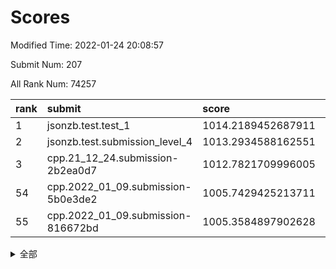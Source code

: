 # Scores

Modified Time: 2022-01-24 20:08:57

Submit Num: 207

All Rank Num: 74257

| rank |               submit               |       score        |       sigma        | pk_num |
| :--- | :--------------------------------- | :----------------- | :----------------- | :----- |
| 1    | jsonzb.test.test_1                 | 1014.2189452687911 | 0.8312445068860369 | 1434   |
| 2    | jsonzb.test.submission_level_4     | 1013.2934588162551 | 0.807326512470467  | 1438   |
| 3    | cpp.21_12_24.submission-2b2ea0d7   | 1012.7821709996005 | 0.8095096220935123 | 1430   |
| 54   | cpp.2022_01_09.submission-5b0e3de2 | 1005.7429425213711 | 0.7174246932280761 | 1439   |
| 55   | cpp.2022_01_09.submission-816672bd | 1005.3584897902628 | 0.713731028980296  | 1437   |


<details>
<summary>全部</summary>

| rank |                 submit                 |       score        |       sigma        | pk_num |
| :--- | :------------------------------------- | :----------------- | :----------------- | :----- |
| 1    | jsonzb.test.test_1                     | 1014.2189452687911 | 0.8312445068860369 | 1434   |
| 2    | jsonzb.test.submission_level_4         | 1013.2934588162551 | 0.807326512470467  | 1438   |
| 3    | cpp.21_12_24.submission-2b2ea0d7       | 1012.7821709996005 | 0.8095096220935123 | 1430   |
| 4    | gobigger.level_3.submission_level_3_1  | 1011.9955377684923 | 0.8036028786116327 | 1439   |
| 5    | gobigger.level_3.submission_level_3_0  | 1011.3240655179645 | 0.7973554561411659 | 1438   |
| 6    | gobigger.level_3.submission_level_3_30 | 1011.0780952901533 | 0.7701542165516474 | 1438   |
| 7    | gobigger.level_3.submission_level_3_6  | 1011.0379664392983 | 0.7940096393092234 | 1433   |
| 8    | gobigger.level_3.submission_level_3_10 | 1010.9367704760517 | 0.757671124200362  | 1437   |
| 9    | gobigger.level_3.submission_level_3_7  | 1010.8590442581418 | 0.7798827551929747 | 1432   |
| 10   | gobigger.level_3.submission_level_3_28 | 1010.6262287707797 | 0.7530233632289718 | 1439   |
| 11   | gobigger.level_3.submission_level_3_29 | 1010.5530691612012 | 0.7591729152903367 | 1431   |
| 12   | gobigger.level_3.submission_level_3_45 | 1010.5486206849422 | 0.7657292603380719 | 1434   |
| 13   | gobigger.level_3.submission_level_3_8  | 1010.5472357550553 | 0.755844295720842  | 1435   |
| 14   | gobigger.level_3.submission_level_3_4  | 1010.5151067799842 | 0.7899042380735667 | 1432   |
| 15   | gobigger.level_3.submission_level_3_34 | 1010.4676308614103 | 0.76116457970908   | 1423   |
| 16   | gobigger.level_3.submission_level_3_21 | 1010.4416332031708 | 0.7693866048284679 | 1432   |
| 17   | gobigger.level_3.submission_level_3_38 | 1010.2665959986401 | 0.7766216029351204 | 1431   |
| 18   | gobigger.level_3.submission_level_3_33 | 1010.2078374781343 | 0.7635624716593334 | 1430   |
| 19   | gobigger.level_3.submission_level_3_15 | 1010.1500474461977 | 0.7460831497611361 | 1433   |
| 20   | gobigger.level_3.submission_level_3_41 | 1010.1376726007834 | 0.7507268880181869 | 1439   |
| 21   | gobigger.level_3.submission_level_3_39 | 1010.0354929269945 | 0.7533579879108565 | 1437   |
| 22   | gobigger.level_3.submission_level_3_47 | 1009.9225770328048 | 0.7561518760760935 | 1432   |
| 23   | gobigger.level_3.submission_level_3_26 | 1009.8807685633265 | 0.7472264188245986 | 1432   |
| 24   | gobigger.level_3.submission_level_3_13 | 1009.8613038154837 | 0.767688737340983  | 1434   |
| 25   | gobigger.level_3.submission_level_3_31 | 1009.8298236627321 | 0.7591445618815951 | 1434   |
| 26   | gobigger.level_3.submission_level_3_14 | 1009.8228492924685 | 0.7599242433393102 | 1435   |
| 27   | gobigger.level_3.submission_level_3_27 | 1009.8014610827111 | 0.765990184185507  | 1437   |
| 28   | gobigger.level_3.submission_level_3_2  | 1009.7479190789454 | 0.7447529406601194 | 1436   |
| 29   | gobigger.level_3.submission_level_3_19 | 1009.6630783484547 | 0.7339930355077526 | 1437   |
| 30   | gobigger.level_3.submission_level_3_36 | 1009.6272194197602 | 0.7642629147912633 | 1432   |
| 31   | gobigger.level_3.submission_level_3_49 | 1009.6085627578469 | 0.7549773476088398 | 1437   |
| 32   | gobigger.level_3.submission_level_3_37 | 1009.5945659322028 | 0.7522669414371502 | 1430   |
| 33   | gobigger.level_3.submission_level_3_35 | 1009.5305189869825 | 0.7231877340172244 | 1435   |
| 34   | gobigger.level_3.submission_level_3_17 | 1009.4826638850757 | 0.7531793028394382 | 1437   |
| 35   | gobigger.level_3.submission_level_3_44 | 1009.4314542005436 | 0.7454787418718631 | 1433   |
| 36   | gobigger.level_3.submission_level_3_11 | 1009.3822656690388 | 0.7631517846929414 | 1438   |
| 37   | gobigger.level_3.submission_level_3_43 | 1009.3530265143697 | 0.7666141130188092 | 1437   |
| 38   | gobigger.level_3.submission_level_3_3  | 1009.2738651743828 | 0.7400881756127418 | 1435   |
| 39   | gobigger.level_3.submission_level_3_48 | 1009.2014030141237 | 0.766984204184604  | 1436   |
| 40   | gobigger.level_3.submission_level_3_40 | 1009.189859567057  | 0.7339673100019641 | 1438   |
| 41   | gobigger.level_3.submission_level_3_46 | 1009.1886242631906 | 0.737560244320766  | 1434   |
| 42   | gobigger.level_3.submission_level_3_5  | 1009.169547202978  | 0.7761715332588704 | 1436   |
| 43   | gobigger.level_3.submission_level_3_16 | 1008.9872552170007 | 0.7389749231022354 | 1437   |
| 44   | gobigger.level_3.submission_level_3_42 | 1008.9635491486865 | 0.7458197719443267 | 1441   |
| 45   | gobigger.level_3.submission_level_3_12 | 1008.9351900321112 | 0.7702693657358906 | 1437   |
| 46   | gobigger.level_3.submission_level_3_20 | 1008.9275375073671 | 0.761321347697251  | 1434   |
| 47   | gobigger.level_3.submission_level_3_25 | 1008.8388450261289 | 0.7414442675519446 | 1429   |
| 48   | gobigger.level_3.submission_level_3_32 | 1008.7903325576148 | 0.7469084458445178 | 1436   |
| 49   | gobigger.level_3.submission_level_3_23 | 1008.7093285842514 | 0.7623662281483268 | 1433   |
| 50   | gobigger.level_3.submission_level_3_24 | 1008.7066550655483 | 0.7612878154971583 | 1437   |
| 51   | gobigger.level_3.submission_level_3_9  | 1008.2581156560905 | 0.7480160229530199 | 1439   |
| 52   | gobigger.level_3.submission_level_3_22 | 1007.9505143891306 | 0.7411488764320686 | 1436   |
| 53   | gobigger.level_3.submission_level_3_18 | 1007.5288749136197 | 0.7414122418919862 | 1440   |
| 54   | cpp.2022_01_09.submission-5b0e3de2     | 1005.7429425213711 | 0.7174246932280761 | 1439   |
| 55   | cpp.2022_01_09.submission-816672bd     | 1005.3584897902628 | 0.713731028980296  | 1437   |
| 56   | gobigger.level_1.submission_level_1_32 | 1005.0055935901299 | 0.7077991966998389 | 1436   |
| 57   | gobigger.level_1.submission_level_1_6  | 1004.9753151315409 | 0.7154466945962163 | 1437   |
| 58   | gobigger.level_1.submission_level_1_23 | 1004.953607115932  | 0.7303961992292448 | 1439   |
| 59   | gobigger.level_1.submission_level_1_35 | 1004.6371725339802 | 0.72259291619552   | 1434   |
| 60   | gobigger.level_1.submission_level_1_2  | 1004.3298080839608 | 0.7183128227640627 | 1431   |
| 61   | gobigger.level_1.submission_level_1_46 | 1004.2593650699986 | 0.7107257285778826 | 1434   |
| 62   | gobigger.level_1.submission_level_1_41 | 1004.168268781469  | 0.7081728165173755 | 1435   |
| 63   | gobigger.level_1.submission_level_1_7  | 1004.0072185116561 | 0.7131493704851382 | 1431   |
| 64   | gobigger.level_1.submission_level_1_49 | 1003.9845550399071 | 0.7125450934775708 | 1435   |
| 65   | gobigger.level_1.submission_level_1_34 | 1003.9747163797531 | 0.7168136703520961 | 1437   |
| 66   | gobigger.level_1.submission_level_1_43 | 1003.9041229214847 | 0.7126873466350614 | 1435   |
| 67   | gobigger.level_1.submission_level_1_48 | 1003.9020096591804 | 0.7177812666520409 | 1440   |
| 68   | gobigger.level_1.submission_level_1_28 | 1003.8597723157357 | 0.7270565680302521 | 1435   |
| 69   | gobigger.level_1.submission_level_1_12 | 1003.8495433786187 | 0.7278406515859144 | 1430   |
| 70   | gobigger.level_1.submission_level_1_10 | 1003.8434413179933 | 0.7146421206145475 | 1433   |
| 71   | gobigger.level_1.submission_level_1_5  | 1003.7763642925433 | 0.7128302659829959 | 1435   |
| 72   | gobigger.level_1.submission_level_1_20 | 1003.7313536433301 | 0.7194511032353957 | 1433   |
| 73   | gobigger.level_1.submission_level_1_40 | 1003.6392291934828 | 0.7120657597836367 | 1428   |
| 74   | gobigger.level_1.submission_level_1_26 | 1003.62102945958   | 0.7285986908553365 | 1439   |
| 75   | gobigger.level_1.submission_level_1_37 | 1003.6088247007439 | 0.7154220668702282 | 1434   |
| 76   | gobigger.level_1.submission_level_1_1  | 1003.5239456728292 | 0.709900340360228  | 1433   |
| 77   | gobigger.level_1.submission_level_1_19 | 1003.491916265004  | 0.7110211428502228 | 1437   |
| 78   | gobigger.level_1.submission_level_1_42 | 1003.4383894312019 | 0.7278958206873678 | 1437   |
| 79   | gobigger.level_1.submission_level_1_38 | 1003.3824353980633 | 0.719617490837212  | 1435   |
| 80   | gobigger.level_1.submission_level_1_47 | 1003.3041993703446 | 0.7190962360091232 | 1436   |
| 81   | gobigger.level_1.submission_level_1_36 | 1003.2980218781588 | 0.7059380125382053 | 1434   |
| 82   | gobigger.level_1.submission_level_1_13 | 1003.2848734328383 | 0.7246196804269622 | 1430   |
| 83   | gobigger.level_1.submission_level_1_14 | 1003.2510734385323 | 0.715551366947631  | 1434   |
| 84   | gobigger.level_1.submission_level_1_3  | 1003.2144757314167 | 0.7200513038116539 | 1439   |
| 85   | gobigger.level_1.submission_level_1_22 | 1003.1897118570668 | 0.7085459257044169 | 1437   |
| 86   | gobigger.level_1.submission_level_1_0  | 1003.1110039251377 | 0.7097409176666479 | 1434   |
| 87   | gobigger.level_1.submission_level_1_33 | 1003.0804209060892 | 0.7131378189680325 | 1435   |
| 88   | gobigger.level_1.submission_level_1_21 | 1003.0169795259734 | 0.7154852870567837 | 1434   |
| 89   | gobigger.level_1.submission_level_1_27 | 1003.0161259554259 | 0.7139645282033767 | 1436   |
| 90   | gobigger.level_1.submission_level_1_45 | 1002.9878378185125 | 0.7279848966103064 | 1433   |
| 91   | gobigger.level_1.submission_level_1_8  | 1002.977389836465  | 0.7038835907000665 | 1435   |
| 92   | gobigger.level_1.submission_level_1_16 | 1002.9500616503129 | 0.7160290748676137 | 1432   |
| 93   | gobigger.level_1.submission_level_1_9  | 1002.9419014415716 | 0.70447035309526   | 1438   |
| 94   | gobigger.level_1.submission_level_1_29 | 1002.9303050646856 | 0.720710991692267  | 1436   |
| 95   | gobigger.level_1.submission_level_1_4  | 1002.8059297498476 | 0.7045238136731017 | 1436   |
| 96   | gobigger.level_1.submission_level_1_24 | 1002.7366773455154 | 0.7122483292654423 | 1438   |
| 97   | gobigger.level_1.submission_level_1_31 | 1002.7299159440205 | 0.7075886794863625 | 1438   |
| 98   | gobigger.level_1.submission_level_1_15 | 1002.711271246368  | 0.7187137214773964 | 1435   |
| 99   | gobigger.level_1.submission_level_1_25 | 1002.6909096313883 | 0.7087067211064232 | 1435   |
| 100  | gobigger.level_1.submission_level_1_11 | 1002.6889099786138 | 0.7061849126874837 | 1437   |
| 101  | gobigger.level_1.submission_level_1_18 | 1002.5070604054896 | 0.7141369223259182 | 1437   |
| 102  | gobigger.level_1.submission_level_1_44 | 1002.4302099073982 | 0.7132642394486373 | 1433   |
| 103  | gobigger.level_1.submission_level_1_30 | 1002.3182258511576 | 0.7136087173815381 | 1436   |
| 104  | gobigger.level_1.submission_level_1_17 | 1001.9129203729472 | 0.7176420143772716 | 1428   |
| 105  | gobigger.level_1.submission_level_1_39 | 1001.7760258931845 | 0.7073403197066028 | 1431   |
| 106  | gobigger.random.submission_random_14   | 997.3554005673153  | 0.7057629299941042 | 1438   |
| 107  | gobigger.random.submission_random_48   | 997.3475225470912  | 0.707074166816023  | 1436   |
| 108  | gobigger.random.submission_random_33   | 997.0192146939347  | 0.7043898262980777 | 1434   |
| 109  | gobigger.random.submission_random_24   | 996.802600060121   | 0.7180486772039657 | 1434   |
| 110  | gobigger.random.submission_random_18   | 996.7401459035706  | 0.7095759285342134 | 1432   |
| 111  | gobigger.random.submission_random_20   | 996.6310410891431  | 0.7022055389917924 | 1437   |
| 112  | gobigger.random.submission_random_27   | 996.5062761355799  | 0.7098680082205178 | 1435   |
| 113  | gobigger.random.submission_random_16   | 996.487803755872   | 0.7023472393648709 | 1439   |
| 114  | gobigger.random.submission_random_1    | 996.4706632023345  | 0.717610421183357  | 1432   |
| 115  | gobigger.random.submission_random_25   | 996.3661630387589  | 0.7067323754457574 | 1438   |
| 116  | gobigger.random.submission_random_8    | 996.2980361202165  | 0.7132243866357579 | 1437   |
| 117  | gobigger.random.submission_random_7    | 996.265056776663   | 0.7163256376198524 | 1431   |
| 118  | gobigger.random.submission_random_47   | 996.2370264804771  | 0.7399964524215098 | 1436   |
| 119  | gobigger.random.submission_random_43   | 996.2005451316195  | 0.7301020532315454 | 1433   |
| 120  | gobigger.random.submission_random_22   | 996.1283717268842  | 0.7111336013932181 | 1432   |
| 121  | gobigger.random.submission_random_19   | 996.1261075921409  | 0.7223448976581062 | 1438   |
| 122  | gobigger.random.submission_random_23   | 996.1075081677063  | 0.7171452291017364 | 1429   |
| 123  | gobigger.random.submission_random_45   | 996.0894975358174  | 0.7163341483667466 | 1440   |
| 124  | gobigger.random.submission_random_44   | 995.949492114543   | 0.7231833851988732 | 1438   |
| 125  | gobigger.random.submission_random_0    | 995.9447247395638  | 0.7176064313899491 | 1435   |
| 126  | gobigger.random.submission_random_39   | 995.9301254101507  | 0.7073574676054206 | 1431   |
| 127  | gobigger.random.submission_random_6    | 995.9186790661142  | 0.7126139134672921 | 1431   |
| 128  | gobigger.random.submission_random_41   | 995.8483667299028  | 0.7108516020114554 | 1434   |
| 129  | gobigger.random.submission_random_13   | 995.8424867452255  | 0.7165288689263847 | 1433   |
| 130  | gobigger.random.submission_random_21   | 995.8314703661011  | 0.702171670609538  | 1433   |
| 131  | gobigger.random.submission_random_30   | 995.8153336467226  | 0.7042422525730184 | 1439   |
| 132  | gobigger.random.submission_random_4    | 995.7952033746781  | 0.7401962697735163 | 1436   |
| 133  | gobigger.random.submission_random_42   | 995.7563905928449  | 0.6992331186384213 | 1438   |
| 134  | gobigger.random.submission_random_3    | 995.7280884289328  | 0.7238605698482112 | 1433   |
| 135  | gobigger.random.submission_random_31   | 995.7231348340526  | 0.713642950605823  | 1428   |
| 136  | gobigger.random.submission_random_28   | 995.6392986978412  | 0.7063120893174261 | 1434   |
| 137  | gobigger.random.submission_random_15   | 995.5857916860774  | 0.7028011404985711 | 1434   |
| 138  | gobigger.random.submission_random_17   | 995.5338987637765  | 0.7147750787854857 | 1437   |
| 139  | gobigger.random.submission_random_46   | 995.4548482389281  | 0.7214333799870177 | 1440   |
| 140  | gobigger.random.submission_random_29   | 995.4497633658684  | 0.7035031454817254 | 1432   |
| 141  | gobigger.random.submission_random_49   | 995.336756036236   | 0.7120045514636082 | 1431   |
| 142  | gobigger.random.submission_random_10   | 995.3088440006875  | 0.7106148990010823 | 1436   |
| 143  | gobigger.random.submission_random_37   | 995.258124040367   | 0.7351171417948134 | 1438   |
| 144  | gobigger.random.submission_random_36   | 995.18722321448    | 0.7103923491346842 | 1437   |
| 145  | gobigger.random.submission_random_34   | 995.1485924843669  | 0.720418430965071  | 1436   |
| 146  | gobigger.random.submission_random_32   | 995.1356650490495  | 0.7228465886760426 | 1435   |
| 147  | gobigger.random.submission_random_5    | 995.1350407777068  | 0.7238215739724291 | 1431   |
| 148  | gobigger.random.submission_random_38   | 995.0971489938014  | 0.7010471706162855 | 1437   |
| 149  | gobigger.random.submission_random_9    | 995.076871724151   | 0.7251913133458975 | 1434   |
| 150  | gobigger.random.submission_random_12   | 994.9513985779545  | 0.7162107084824401 | 1434   |
| 151  | gobigger.random.submission_random_26   | 994.9063111857553  | 0.716420983172012  | 1438   |
| 152  | gobigger.random.submission_random_11   | 994.6999431212648  | 0.7053530677935222 | 1434   |
| 153  | gobigger.random.submission_random_2    | 994.414717186434   | 0.7223030028055915 | 1437   |
| 154  | gobigger.random.submission_random_40   | 994.3015962830701  | 0.7027311293093017 | 1432   |
| 155  | gobigger.random.submission_random_35   | 994.2865887411172  | 0.7029461689231525 | 1434   |
| 156  | gobigger.level_2.submission_level_2_23 | 993.7238762460792  | 0.7295439760074369 | 1437   |
| 157  | gobigger.level_2.submission_level_2_25 | 993.4043985377849  | 0.7386258973550125 | 1437   |
| 158  | gobigger.level_2.submission_level_2_13 | 993.3392145342847  | 0.7525076458482013 | 1433   |
| 159  | gobigger.level_2.submission_level_2_32 | 993.2460787018733  | 0.735883565236866  | 1430   |
| 160  | gobigger.level_2.submission_level_2_9  | 993.198610161212   | 0.7391229803802566 | 1430   |
| 161  | gobigger.level_2.submission_level_2_17 | 993.1230839085018  | 0.7441522898291962 | 1437   |
| 162  | gobigger.level_2.submission_level_2_21 | 993.0764757252546  | 0.7310480448788297 | 1437   |
| 163  | gobigger.level_2.submission_level_2_0  | 993.0178143907876  | 0.7438526526290002 | 1433   |
| 164  | gobigger.level_2.submission_level_2_48 | 992.8748517881457  | 0.7342803470872925 | 1436   |
| 165  | gobigger.level_2.submission_level_2_5  | 992.8169469618268  | 0.7376789184709197 | 1434   |
| 166  | gobigger.level_2.submission_level_2_41 | 992.7751395109667  | 0.7390792923305046 | 1435   |
| 167  | gobigger.level_2.submission_level_2_49 | 992.7702391421938  | 0.7377221814755679 | 1436   |
| 168  | gobigger.level_2.submission_level_2_34 | 992.7435205196601  | 0.7436136791905535 | 1432   |
| 169  | gobigger.level_2.submission_level_2_47 | 992.684865989506   | 0.7371226967730197 | 1434   |
| 170  | gobigger.level_2.submission_level_2_42 | 992.6374563669     | 0.7426037047982459 | 1443   |
| 171  | gobigger.level_2.submission_level_2_36 | 992.63024360608    | 0.7465131388634614 | 1430   |
| 172  | gobigger.level_2.submission_level_2_35 | 992.6131185654324  | 0.7316074842091278 | 1432   |
| 173  | gobigger.level_2.submission_level_2_4  | 992.5758738371032  | 0.7443472780788211 | 1434   |
| 174  | gobigger.level_2.submission_level_2_40 | 992.5444233403155  | 0.765593106072995  | 1439   |
| 175  | gobigger.level_2.submission_level_2_38 | 992.4745834481578  | 0.7442398822608386 | 1434   |
| 176  | gobigger.level_2.submission_level_2_44 | 992.470432951346   | 0.7383937150887591 | 1430   |
| 177  | gobigger.level_2.submission_level_2_8  | 992.4634291991383  | 0.7477870053292516 | 1438   |
| 178  | gobigger.level_2.submission_level_2_26 | 992.313708329655   | 0.7402775941276151 | 1434   |
| 179  | gobigger.level_2.submission_level_2_28 | 992.308650745534   | 0.7454008787218895 | 1430   |
| 180  | gobigger.level_2.submission_level_2_30 | 992.2454474910076  | 0.7468064477198921 | 1436   |
| 181  | gobigger.level_2.submission_level_2_2  | 992.1196249244125  | 0.7500184786647244 | 1437   |
| 182  | gobigger.level_2.submission_level_2_22 | 992.0806345081189  | 0.7432878872439849 | 1440   |
| 183  | gobigger.level_2.submission_level_2_33 | 992.0272639884473  | 0.7443023366086925 | 1436   |
| 184  | gobigger.level_2.submission_level_2_31 | 991.9936920285486  | 0.743639674611582  | 1437   |
| 185  | gobigger.level_2.submission_level_2_24 | 991.8685294155239  | 0.7301984702966088 | 1437   |
| 186  | gobigger.level_2.submission_level_2_19 | 991.857513255137   | 0.7423079790952795 | 1433   |
| 187  | gobigger.level_2.submission_level_2_10 | 991.8003540993418  | 0.7502498623660863 | 1436   |
| 188  | gobigger.level_2.submission_level_2_27 | 991.7509023384727  | 0.7454483653315982 | 1433   |
| 189  | gobigger.level_2.submission_level_2_46 | 991.7268026881717  | 0.7601356564653527 | 1429   |
| 190  | gobigger.level_2.submission_level_2_37 | 991.6921510015745  | 0.7416062117075073 | 1434   |
| 191  | gobigger.level_2.submission_level_2_6  | 991.4254339448271  | 0.757679299177389  | 1437   |
| 192  | gobigger.level_2.submission_level_2_18 | 991.3498293675283  | 0.7553368138182939 | 1433   |
| 193  | gobigger.level_2.submission_level_2_1  | 991.3454698441698  | 0.7493195550847986 | 1432   |
| 194  | gobigger.level_2.submission_level_2_43 | 991.1973971782173  | 0.75269131172428   | 1437   |
| 195  | gobigger.level_2.submission_level_2_15 | 991.0736000610938  | 0.7444008805266698 | 1436   |
| 196  | gobigger.level_2.submission_level_2_29 | 991.0218983932012  | 0.7854532814961408 | 1436   |
| 197  | gobigger.level_2.submission_level_2_12 | 991.000541073766   | 0.7612297548088387 | 1439   |
| 198  | gobigger.level_2.submission_level_2_3  | 990.9977717028963  | 0.7611842597740603 | 1436   |
| 199  | gobigger.level_2.submission_level_2_39 | 990.8940427495318  | 0.7451347343116825 | 1438   |
| 200  | gobigger.level_2.submission_level_2_20 | 990.8763575667197  | 0.7593610545450625 | 1439   |
| 201  | gobigger.level_2.submission_level_2_14 | 990.855927652272   | 0.7574000008114258 | 1435   |
| 202  | gobigger.level_2.submission_level_2_11 | 990.8358978102716  | 0.7408484727736183 | 1442   |
| 203  | gobigger.level_2.submission_level_2_45 | 990.7654722737832  | 0.7451210479464423 | 1434   |
| 204  | gobigger.level_2.submission_level_2_7  | 990.2002866034411  | 0.7481772578508588 | 1436   |
| 205  | gobigger.level_2.submission_level_2_16 | 990.1420885474685  | 0.7777342920587993 | 1431   |
| 206  | gobigger.none.submission_none_1        | 976.6345006494649  | 1.3518425627421968 | 1435   |
| 207  | gobigger.none.submission_none_0        | 976.4785390238362  | 1.51766406498626   | 1436   |

</details>